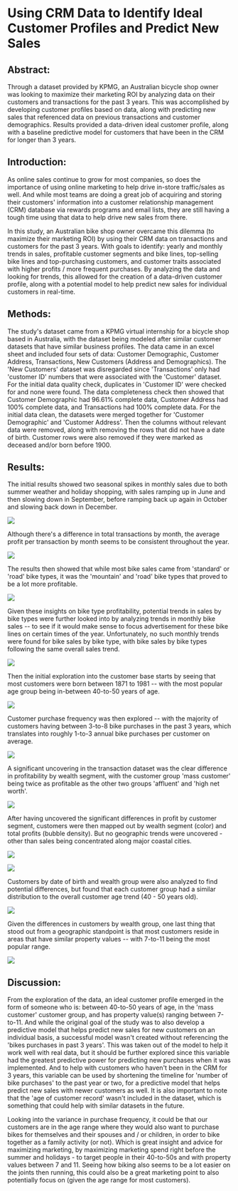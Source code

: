# Using CRM Data to Identify Ideal Customer Profiles and Predict New Sales

## Abstract:

Through a dataset provided by KPMG, an Australian bicycle shop owner was looking to maximize their marketing ROI by analyzing data on their customers and transactions for the past 3 years. This was accomplished by developing customer profiles based on data, along with predicting new sales that referenced data on previous transactions and customer demographics. Results provided a data-driven ideal customer profile, along with a baseline predictive model for customers that have been in the CRM for longer than 3 years.

## Introduction:

  As online sales continue to grow for most companies, so does the importance of using online marketing to help drive in-store traffic/sales as well. And while most teams are doing a great job of acquiring and storing their customers' information into a customer relationship management (CRM) database via rewards programs and email lists, they are still having a tough time using that data to help drive new sales from there.
  
  In this study, an Australian bike shop owner overcame this dilemma (to maximize their marketing ROI) by using their CRM data on transactions and customers for the past 3 years. With goals to identify: yearly and monthly trends in sales, profitable customer segments and bike lines, top-selling bike lines and top-purchasing customers, and customer traits associated with higher profits / more frequent purchases. By analyzing the data and looking for trends, this allowed for the creation of a data-driven customer profile, along with a potential model to help predict new sales for individual customers in real-time.

## Methods:

The study's dataset came from a KPMG virtual internship for a bicycle shop based in Australia, with the dataset being modeled after similar customer datasets that have similar business profiles. The data came in an excel sheet and included four sets of data: Customer Demographic, Customer Address, Transactions, New Customers (Address and Demographics). The 'New Customers' dataset was disregarded since 'Transactions' only had 'customer ID' numbers that were associated with the 'Customer' dataset. For the initial data quality check, duplicates in 'Customer ID' were checked for and none were found. The data completeness check then showed that Customer Demographic had 96.61% complete data, Customer Address had 100% complete data, and Transactions had 100% complete data. For the initial data clean, the datasets were merged together for 'Customer Demographic' and 'Customer Address'. Then the columns without relevant data were removed, along with removing the rows that did not have a date of birth. Customer rows were also removed if they were marked as deceased and/or born before 1900.

## Results:

The initial results showed two seasonal spikes in monthly sales due to both summer weather and holiday shopping, with sales ramping up in June and then slowing down in September, before ramping back up again in October and slowing back down in December.

![](images/Transactions%20by%20Month.png)

Although there's a difference in total transactions by month, the average profit per transaction by month seems to be consistent throughout the year.

![](images/Transactions%20Profit%20by%20Month.png)

The results then showed that while most bike sales came from 'standard' or 'road' bike types, it was the 'mountain' and 'road' bike types that proved to be a lot more profitable.

![](images/Transactions%20by%20Bike.PNG)

Given these insights on bike type profitability, potential trends in sales by bike types were further looked into by analyzing trends in monthly bike sales -- to see if it would make sense to focus advertisement for these bike lines on certain times of the year. Unfortunately, no such monthly trends were found for bike sales by bike type, with bike sales by bike types following the same overall sales trend.

![](images/Transactions%20by%20Bike%20-%20Monthly.PNG)

Then the initial exploration into the customer base starts by seeing that most customers were born between 1871 to 1981 -- with the most popular age group being in-between 40-to-50 years of age.

![](images/Customers%20by%20DOB.png)

Customer purchase frequency was then explored -- with the majority of customers having between 3-to-8 bike purchases in the past 3 years, which translates into roughly 1-to-3 annual bike purchases per customer on average.

![](images/Average%20Customer%20Transactions.PNG)

A significant uncovering in the transaction dataset was the clear difference in profitability by wealth segment, with the customer group 'mass customer' being twice as profitable as the other two groups 'affluent' and 'high net worth'.

![](images/Average%20Profit%20per%20Transaction%20by%20Wealth.png)

After having uncovered the significant differences in profit by customer segment, customers were then mapped out by wealth segment (color) and total profits (bubble density). But no geographic trends were uncovered - other than sales being concentrated along major coastal cities.

![](images/Map%20Bike%20Sales%20by%20Profit%20-%20North.PNG)

![](images/Map%20Bike%20Sales%20by%20Profit%20-%20South.PNG)

Customers by date of birth and wealth group were also analyzed to find potential differences, but found that each customer group had a similar distribution to the overall customer age trend (40 - 50 years old).

![](images/Customers%20by%20Wealth%20by%20Birth%20Year.png)

Given the differences in customers by wealth group, one last thing that stood out from a geographic standpoint is that most customers reside in areas that have similar property values -- with 7-to-11 being the most popular range.

![](images/Property%20Values.png)

## Discussion:

From the exploration of the data, an ideal customer profile emerged in the form of someone who is: between 40-to-50 years of age, in the 'mass customer' customer group, and has property value(s) ranging between 7-to-11. And while the original goal of the study was to also develop a predictive model that helps predict new sales for new customers on an individual basis, a successful model wasn't created without referencing the 'bikes purchases in past 3 years'. This was taken out of the model to help it work well with real data, but it should be further explored since this variable had the greatest predictive power for predicting new purchases when it was implemented. And to help with customers who haven't been in the CRM for 3 years, this variable can be used by shortening the timeline for 'number of bike purchases' to the past year or two, for a predictive model that helps predict new sales with newer customers as well. It is also important to note that the 'age of customer record' wasn't included in the dataset, which is something that could help with similar datasets in the future.

Looking into the variance in purchase frequency, it could be that our customers are in the age range where they would also want to purchase bikes for themselves and their spouses and / or children, in order to bike together as a family activity (or not). Which is great insight and advice for maximizing marketing, by maximizing marketing spend right before the summer and holidays - to target people in their 40-to-50s and with property values between 7 and 11. Seeing how biking also seems to be a lot easier on the joints then running, this could also be a great marketing point to also potentially focus on (given the age range for most customers).
